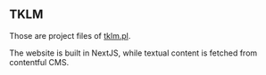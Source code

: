 ## TKLM

Those are project files of [tklm.pl](https://tklm.pl/).

The website is built in NextJS, while textual content is fetched from contentful CMS.
